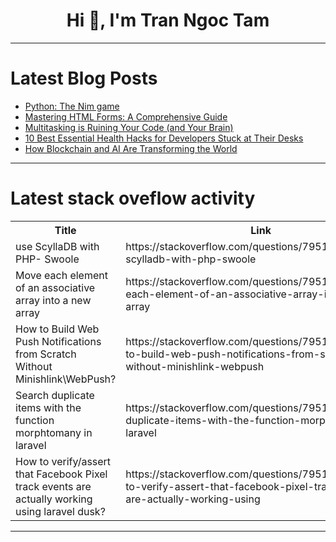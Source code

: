 <h1 align="center">Hi 👋, I'm Tran Ngoc Tam</h1>

---

# Latest Blog Posts 
<!-- BLOG-POST-LIST:START -->
- [Python: The Nim game](https://dev.to/jdxlabs/python-the-nim-game-m43)
- [Mastering HTML Forms: A Comprehensive Guide](https://dev.to/thedevspace/mastering-html-forms-a-comprehensive-guide-2f9d)
- [Multitasking is Ruining Your Code &lpar;and Your Brain&rpar;](https://dev.to/thelogicwarlock/multitasking-is-ruining-your-code-and-your-brain-e11)
- [10 Best Essential Health Hacks for Developers Stuck at Their Desks](https://dev.to/futuristicgeeks/10-best-essential-health-hacks-for-developers-stuck-at-their-desks-i7p)
- [How Blockchain and AI Are Transforming the World](https://dev.to/joinwithken/how-blockchain-and-ai-are-transforming-the-world-3njn)
<!-- BLOG-POST-LIST:END -->

---

# Latest stack oveflow activity
<table>
  <tr><th>Title</th><th>Link</th></tr>
  <!-- STACKOVERFLOW:START --><tr><td>use ScyllaDB with PHP- Swoole</td><td>https://stackoverflow.com/questions/79514634/use-scylladb-with-php-swoole</td></tr><tr><td>Move each element of an associative array into a new array</td><td>https://stackoverflow.com/questions/79514578/move-each-element-of-an-associative-array-into-a-new-array</td></tr><tr><td>How to Build Web Push Notifications from Scratch Without Minishlink\WebPush?</td><td>https://stackoverflow.com/questions/79514550/how-to-build-web-push-notifications-from-scratch-without-minishlink-webpush</td></tr><tr><td>Search duplicate items with the function morphtomany in laravel</td><td>https://stackoverflow.com/questions/79514545/search-duplicate-items-with-the-function-morphtomany-in-laravel</td></tr><tr><td>How to verify/assert that Facebook Pixel track events are actually working using laravel dusk?</td><td>https://stackoverflow.com/questions/79514536/how-to-verify-assert-that-facebook-pixel-track-events-are-actually-working-using</td></tr><!-- STACKOVERFLOW:END -->
</table>

---


